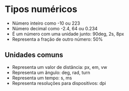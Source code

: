 # Tipos numéricos

* <integer>     Número inteiro como                     -10 ou 223
* <number>      Número decimal como                     -2.4, 64 ou 0.234
* <dimension>   É um número com uma unidade junto:      90deg, 2s, 8px
* <percentagem> Representa a fração de outro número:    50%

## Unidades comuns

* <length>      Representa um valor de distância:       px, em, vw
* <angle>       Representa um ângulo:                   deg, rad, turn
* <time>        Representa um tempo:                    s, ms
* <resolution>  Representa resoluções para dispositivos: dpi
